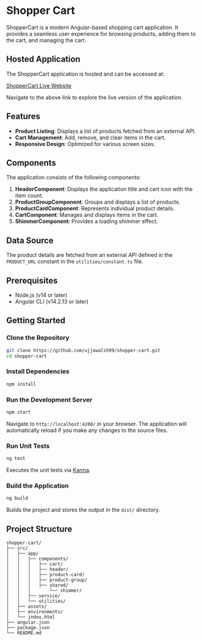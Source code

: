# Shopper Cart

ShopperCart is a modern Angular-based shopping cart application. It provides a seamless user experience for browsing products, adding them to the cart, and managing the cart.

## Hosted Application
The ShopperCart application is hosted and can be accessed at:

[ShopperCart Live Website](https://shopper-cart-ujjawal-shrivastavas-projects.vercel.app/)

Navigate to the above link to explore the live version of the application.

## Features
- **Product Listing**: Displays a list of products fetched from an external API.
- **Cart Management**: Add, remove, and clear items in the cart.
- **Responsive Design**: Optimized for various screen sizes.

## Components
The application consists of the following components:

1. **HeaderComponent**: Displays the application title and cart icon with the item count.
2. **ProductGroupComponent**: Groups and displays a list of products.
3. **ProductCardComponent**: Represents individual product details.
4. **CartComponent**: Manages and displays items in the cart.
5. **ShimmerComponent**: Provides a loading shimmer effect.

## Data Source
The product details are fetched from an external API defined in the `PRODUCT_URL` constant in the `utilities/constant.ts` file.

## Prerequisites
- Node.js (v14 or later)
- Angular CLI (v14.2.13 or later)

## Getting Started

### Clone the Repository
```bash
git clone https://github.com/ujjawalsh99/shopper-cart.git
cd shopper-cart
```

### Install Dependencies
```bash
npm install
```

### Run the Development Server
```bash
npm start
```
Navigate to `http://localhost:4200/` in your browser. The application will automatically reload if you make any changes to the source files.

### Run Unit Tests
```bash
ng test
```
Executes the unit tests via [Karma](https://karma-runner.github.io).

### Build the Application
```bash
ng build
```
Builds the project and stores the output in the `dist/` directory.


## Project Structure
```
shopper-cart/
├── src/
│   ├── app/
│   │   ├── components/
│   │   │   ├── cart/
│   │   │   ├── header/
│   │   │   ├── product-card/
│   │   │   ├── product-group/
│   │   │   ├── shared/
│   │   │       └── shimmer/
│   │   ├── service/
│   │   └── utilities/
│   ├── assets/
│   ├── environments/
│   └── index.html
├── angular.json
├── package.json
└── README.md
```
